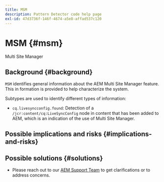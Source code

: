 ```yaml
---
title: MSM
description: Pattern Detector code help page
exl-id: 47d3736f-146f-4674-a5e8-affad537c120
---
```

# MSM {#msm}

Multi Site Manager

## Background {#background}

`MSM` identifies general information about the AEM Multi Site Manager feature. This in formation is provided to help characterize the system.

Subtypes are used to identify different types of information:

* `cq.livesyncconfig.found`: Detection of a `/jcr:content/cq:LiveSyncConfig` node in content that has been added to AEM, which is an indication of the use of Multi Site Manager.

## Possible implications and risks {#implications-and-risks}


## Possible solutions {#solutions}

* Please reach out to our [AEM Support Team](https://helpx.adobe.com/enterprise/using/support-for-experience-cloud.html) to get clarifications or to address concerns.
